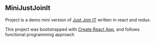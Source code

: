 ## MiniJustJoinIt

Project is a demo mini version of [Just Join IT](https://justjoin.it/) written in react and redux.

This project was bootstrapped with [Create React App](https://github.com/facebookincubator/create-react-app), and follows functional programming approach
